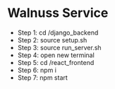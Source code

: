 # Walnuss Service
- Step 1: cd <repo dir>/django_backend
- Step 2: source setup.sh
- Step 3: source run_server.sh
- Step 4: open new terminal
- Step 5: cd <repo dir>/react_frontend
- Step 6: npm i
- Step 7: npm start
